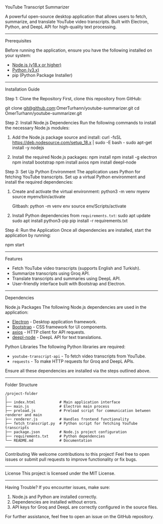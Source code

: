 YouTube Transcript Summarizer

A powerful open-source desktop application that allows users to fetch, summarize, and translate YouTube video transcripts. Built with Electron, Python, and DeepL API for high-quality text processing.

---

Prerequisites

Before running the application, ensure you have the following installed on your system:

- [Node.js (v18.x or higher)](https://nodejs.org)
- [Python (v3.x)](https://www.python.org)
- pip (Python Package Installer)

---

Installation Guide

Step 1: Clone the Repository
First, clone this repository from GitHub:

git clone git@github.com:OmerTurhann/youtube-summarizer.git
cd OmerTurhann/youtube-summarizer.git


Step 2: Install Node.js Dependencies
Run the following commands to install the necessary Node.js modules:

1. Add the Node.js package source and install:
   curl -fsSL https://deb.nodesource.com/setup_18.x | sudo -E bash -
   sudo apt-get install -y nodejs
   

2. Install the required Node.js packages:
   npm install
   npm install -g electron
   npm install bootstrap
   npm install axios
   npm install deepl-node


   

Step 3: Set Up Python Environment
The application uses Python for fetching YouTube transcripts. Set up a virtual Python environment and install the required dependencies:

1. Create and activate the virtual environment:
   python3 -m venv myenv
   source myenv/bin/activate

   Gitbash:
   python -m venv env
   source env/Scripts/activate

 

3. Install Python dependencies from `requirements.txt`:
   sudo apt update
   sudo apt install python3-pip
   pip install -r requirements.txt


Step 4: Run the Application
Once all dependencies are installed, start the application by running:

npm start


---

Features

- Fetch YouTube video transcripts (supports English and Turkish).
- Summarize transcripts using Groq API.
- Translate transcripts and summaries using DeepL API.
- User-friendly interface built with Bootstrap and Electron.

---

Dependencies

Node.js Packages
The following Node.js dependencies are used in the application:
- [Electron](https://www.electronjs.org/) - Desktop application framework.
- [Bootstrap](https://getbootstrap.com/) - CSS framework for UI components.
- [axios](https://github.com/axios/axios) - HTTP client for API requests.
- [deepl-node](https://www.deepl.com/) - DeepL API for text translations.

Python Libraries
The following Python libraries are required:
- `youtube-transcript-api` - To fetch video transcripts from YouTube.
- `requests` - To make HTTP requests for Groq and DeepL APIs.

Ensure all these dependencies are installed via the steps outlined above.

---

Folder Structure
```
/project-folder
│
├── index.html           # Main application interface
├── main.js              # Electron main process
├── preload.js           # Preload script for communication between renderer and main
├── renderer.js          # Handles frontend functionality
├── fetch_transcript.py  # Python script for fetching YouTube transcripts
├── package.json         # Node.js project configuration
├── requirements.txt     # Python dependencies
└── README.md            # Documentation
```

---

Contributing
We welcome contributions to this project! Feel free to open issues or submit pull requests to improve functionality or fix bugs.

---

License
This project is licensed under the MIT License.

---

Having Trouble?
If you encounter issues, make sure:
1. Node.js and Python are installed correctly.
2. Dependencies are installed without errors.
3. API keys for Groq and DeepL are correctly configured in the source files.

For further assistance, feel free to open an issue on the GitHub repository.


